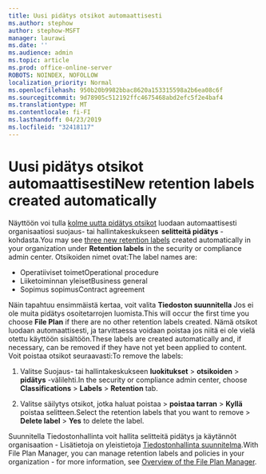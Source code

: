 ```yaml
---
title: Uusi pidätys otsikot automaattisesti
ms.author: stephow
author: stephow-MSFT
manager: laurawi
ms.date: ''
ms.audience: admin
ms.topic: article
ms.prod: office-online-server
ROBOTS: NOINDEX, NOFOLLOW
localization_priority: Normal
ms.openlocfilehash: 950b20b9982bbac8620a153315598a2b6ea08c6f
ms.sourcegitcommit: 9d78905c512192ffc4675468abd2efc5f2e4baf4
ms.translationtype: MT
ms.contentlocale: fi-FI
ms.lasthandoff: 04/23/2019
ms.locfileid: "32418117"
---
```

# <a name="new-retention-labels-created-automatically"></a><span data-ttu-id="687c5-102">Uusi pidätys otsikot automaattisesti</span><span class="sxs-lookup"><span data-stu-id="687c5-102">New retention labels created automatically</span></span>

<span data-ttu-id="687c5-103">Näyttöön voi tulla [kolme uutta pidätys otsikot](https://docs.microsoft.com/en-us/office365/securitycompliance/file-plan-manager#default-retention-labels-and-label-policy) luodaan automaattisesti organisaatiosi suojaus- tai hallintakeskukseen **selitteitä pidätys** -kohdasta.</span><span class="sxs-lookup"><span data-stu-id="687c5-103">You may see [three new retention labels](https://docs.microsoft.com/en-us/office365/securitycompliance/file-plan-manager#default-retention-labels-and-label-policy) created automatically in your organization under **Retention labels** in the security or compliance admin center.</span></span> <span data-ttu-id="687c5-104">Otsikoiden nimet ovat:</span><span class="sxs-lookup"><span data-stu-id="687c5-104">The label names are:</span></span>

- <span data-ttu-id="687c5-105">Operatiiviset toimet</span><span class="sxs-lookup"><span data-stu-id="687c5-105">Operational procedure</span></span>
- <span data-ttu-id="687c5-106">Liiketoiminnan yleiset</span><span class="sxs-lookup"><span data-stu-id="687c5-106">Business general</span></span>
- <span data-ttu-id="687c5-107">Sopimus sopimus</span><span class="sxs-lookup"><span data-stu-id="687c5-107">Contract agreement</span></span>

<span data-ttu-id="687c5-108">Näin tapahtuu ensimmäistä kertaa, voit valita **Tiedoston suunnitella** Jos ei ole muita pidätys osoitetarrojen luomista.</span><span class="sxs-lookup"><span data-stu-id="687c5-108">This will occur the first time you choose **File Plan** if there are no other retention labels created.</span></span> <span data-ttu-id="687c5-109">Nämä otsikot luodaan automaattisesti, ja tarvittaessa voidaan poistaa jos niitä ei ole vielä otettu käyttöön sisältöön.</span><span class="sxs-lookup"><span data-stu-id="687c5-109">These labels are created automatically and, if necessary, can be removed if they have not yet been applied to content.</span></span> <span data-ttu-id="687c5-110">Voit poistaa otsikot seuraavasti:</span><span class="sxs-lookup"><span data-stu-id="687c5-110">To remove the labels:</span></span>

1. <span data-ttu-id="687c5-111">Valitse Suojaus- tai hallintakeskukseen **luokitukset** > **otsikoiden** > **pidätys** -välilehti.</span><span class="sxs-lookup"><span data-stu-id="687c5-111">In the security or compliance admin center, choose **Classifications** > **Labels** > **Retention** tab.</span></span>

1. <span data-ttu-id="687c5-112">Valitse säilytys otsikot, jotka haluat poistaa > **poistaa tarran** > **Kyllä** poistaa selitteen.</span><span class="sxs-lookup"><span data-stu-id="687c5-112">Select the retention labels that you want to remove > **Delete label** > **Yes** to delete the label.</span></span>

<span data-ttu-id="687c5-113">Suunnitella Tiedostonhallinta voit hallita selitteitä pidätys ja käytännöt organisaation - Lisätietoja on yleistietoja [Tiedostonhallinta suunnitelma](https://docs.microsoft.com/en-us/office365/securitycompliance/file-plan-manager).</span><span class="sxs-lookup"><span data-stu-id="687c5-113">With File Plan Manager, you can manage retention labels and policies in your organization - for more information, see [Overview of the File Plan Manager](https://docs.microsoft.com/en-us/office365/securitycompliance/file-plan-manager).</span></span>
